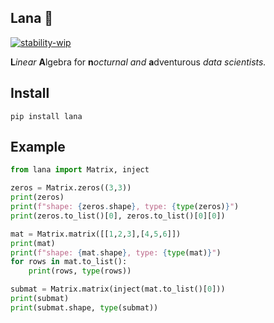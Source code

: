 ## Lana 🧶

[![stability-wip](https://img.shields.io/badge/stability-wip-lightgrey.svg)](https://github.com/mkenney/software-guides/blob/master/STABILITY-BADGES.md#work-in-progress) 

**L***inear* **A**lgebra for **n***octurnal* *and* **a**dventurous *data scientists.*

## Install 

```console
pip install lana
```

## Example 

```python
from lana import Matrix, inject

zeros = Matrix.zeros((3,3))
print(zeros)
print(f"shape: {zeros.shape}, type: {type(zeros)}")
print(zeros.to_list()[0], zeros.to_list()[0][0])

mat = Matrix.matrix([[1,2,3],[4,5,6]])
print(mat)
print(f"shape: {mat.shape}, type: {type(mat)}")
for rows in mat.to_list():
    print(rows, type(rows))

submat = Matrix.matrix(inject(mat.to_list()[0]))
print(submat)
print(submat.shape, type(submat))
```

